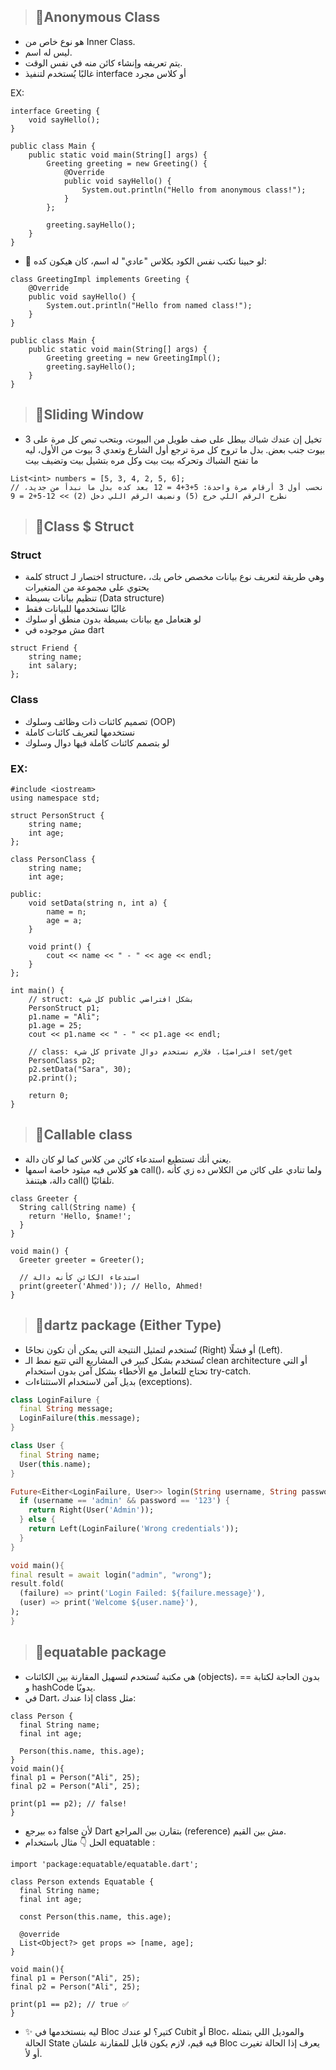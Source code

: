 > ## 📌Anonymous Class
- هو نوع خاص من Inner Class.
- ليس له اسم.
- يتم تعريفه وإنشاء كائن منه في نفس الوقت.
- غالبًا يُستخدم لتنفيذ interface أو كلاس مجرد
  
EX:

```
interface Greeting {
    void sayHello();
}

public class Main {
    public static void main(String[] args) {
        Greeting greeting = new Greeting() {
            @Override
            public void sayHello() {
                System.out.println("Hello from anonymous class!");
            }
        };

        greeting.sayHello();
    }
}
```
- 🔁 لو حبينا نكتب نفس الكود بكلاس "عادي" له اسم، كان هيكون كده:
```
class GreetingImpl implements Greeting {
    @Override
    public void sayHello() {
        System.out.println("Hello from named class!");
    }
}

public class Main {
    public static void main(String[] args) {
        Greeting greeting = new GreetingImpl();
        greeting.sayHello();
    }
}
```
> ## 📌Sliding Window
- تخيل إن عندك شباك بيطل على صف طويل من البيوت، وبتحب تبص كل مرة على 3 بيوت جنب بعض. بدل ما تروح كل مرة ترجع أول الشارع وتعدي 3 بيوت من الأول، ليه ما تفتح الشباك وتحركه بيت بيت وكل مره بتشيل بيت وتضيف بيت
```
List<int> numbers = [5, 3, 4, 2, 5, 6];
// نحسب أول 3 أرقام مرة واحدة: 5+3+4 = 12 بعد كده بدل ما نبدأ من جديد، نطرح الرقم اللي خرج (5) ونضيف الرقم اللي دخل (2) >> 12-5+2 = 9
```
> ## 📌Class $ Struct
### Struct
- كلمة struct اختصار لـ structure، وهي طريقة لتعريف نوع بيانات مخصص خاص بك، يحتوي على مجموعة من المتغيرات
- تنظيم بيانات بسيطة (Data structure)
- غالبًا نستخدمها للبيانات فقط
- لو هتعامل مع بيانات بسيطة بدون منطق أو سلوك
- مش موجوده في dart
```
struct Friend {
    string name;
    int salary;
};
```
### Class
- تصميم كائنات ذات وظائف وسلوك (OOP)
- نستخدمها لتعريف كائنات كاملة
- لو بتصمم كائنات كاملة فيها دوال وسلوك	
### EX:
```
#include <iostream>
using namespace std;

struct PersonStruct {
    string name;
    int age;
};

class PersonClass {
    string name;
    int age;

public:
    void setData(string n, int a) {
        name = n;
        age = a;
    }

    void print() {
        cout << name << " - " << age << endl;
    }
};

int main() {
    // struct: كل شيء public بشكل افتراضي
    PersonStruct p1;
    p1.name = "Ali";
    p1.age = 25;
    cout << p1.name << " - " << p1.age << endl;

    // class: كل شيء private افتراضيًا، فلازم نستخدم دوال set/get
    PersonClass p2;
    p2.setData("Sara", 30);
    p2.print();

    return 0;
}
```
> ## 📌Callable class
- يعني أنك تستطيع استدعاء كائن من كلاس كما لو كان دالة.
- هو كلاس فيه ميثود خاصة اسمها call()، ولما تنادي على كائن من الكلاس ده زي كأنه دالة، هيتنفذ call() تلقائيًا.
```
class Greeter {
  String call(String name) {
    return 'Hello, $name!';
  }
}

void main() {
  Greeter greeter = Greeter();

  // استدعاء الكائن كأنه دالة
  print(greeter('Ahmed')); // Hello, Ahmed!
}

```
> ## 📌dartz package (Either Type)
- تُستخدم لتمثيل النتيجة التي يمكن أن تكون نجاحًا (Right) أو فشلًا (Left).
- تُستخدم بشكل كبير في المشاريع التي تتبع نمط الـ clean architecture أو التي تحتاج للتعامل مع الأخطاء بشكل آمن بدون استخدام try-catch.
- بديل آمن لاستخدام الاستثناءات (exceptions).
```dart
class LoginFailure {
  final String message;
  LoginFailure(this.message);
}

class User {
  final String name;
  User(this.name);
}

Future<Either<LoginFailure, User>> login(String username, String password) async {
  if (username == 'admin' && password == '123') {
    return Right(User('Admin'));
  } else {
    return Left(LoginFailure('Wrong credentials'));
  }
}

void main(){
final result = await login("admin", "wrong");
result.fold(
  (failure) => print('Login Failed: ${failure.message}'),
  (user) => print('Welcome ${user.name}'),
);
}
```
> ## 📌equatable package
- هي مكتبة تُستخدم لتسهيل المقارنة بين الكائنات (objects)، بدون الحاجة لكتابة == و hashCode يدويًا.
- في Dart، إذا عندك class مثل:
```
class Person {
  final String name;
  final int age;

  Person(this.name, this.age);
}
void main(){
final p1 = Person("Ali", 25);
final p2 = Person("Ali", 25);

print(p1 == p2); // false!
}
```
- ده بيرجع false لأن Dart بتقارن بين المراجع (reference) مش بين القيم.
- الحل 👇 مثال باستخدام equatable :
```
import 'package:equatable/equatable.dart';

class Person extends Equatable {
  final String name;
  final int age;

  const Person(this.name, this.age);

  @override
  List<Object?> get props => [name, age];
}

void main(){
final p1 = Person("Ali", 25);
final p2 = Person("Ali", 25);

print(p1 == p2); // true ✅
}
```
- ✨ ليه بنستخدمها في Bloc كتير؟ لو عندك Cubit أو Bloc، والموديل اللي بتمثله الحالة State فيه قيم، لازم يكون قابل للمقارنة علشان Bloc يعرف إذا الحالة تغيرت أو لأ.

